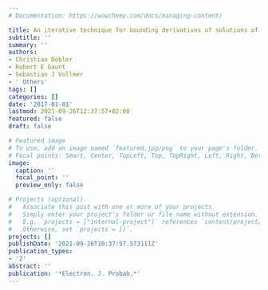 ```yaml
---
# Documentation: https://wowchemy.com/docs/managing-content/

title: An iterative technique for bounding derivatives of solutions of Stein equations
subtitle: ''
summary: ''
authors:
- Christian Döbler
- Robert E Gaunt
- Sebastian J Vollmer
- ' Others'
tags: []
categories: []
date: '2017-01-01'
lastmod: 2021-09-26T12:37:57+02:00
featured: false
draft: false

# Featured image
# To use, add an image named `featured.jpg/png` to your page's folder.
# Focal points: Smart, Center, TopLeft, Top, TopRight, Left, Right, BottomLeft, Bottom, BottomRight.
image:
  caption: ''
  focal_point: ''
  preview_only: false

# Projects (optional).
#   Associate this post with one or more of your projects.
#   Simply enter your project's folder or file name without extension.
#   E.g. `projects = ["internal-project"]` references `content/project/deep-learning/index.md`.
#   Otherwise, set `projects = []`.
projects: []
publishDate: '2021-09-26T10:37:57.573111Z'
publication_types:
- '2'
abstract: ''
publication: '*Electron. J. Probab.*'
---
```

